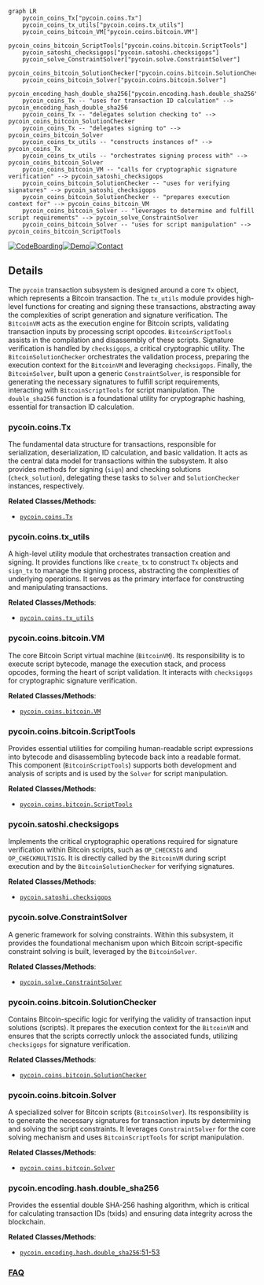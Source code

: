 ```mermaid
graph LR
    pycoin_coins_Tx["pycoin.coins.Tx"]
    pycoin_coins_tx_utils["pycoin.coins.tx_utils"]
    pycoin_coins_bitcoin_VM["pycoin.coins.bitcoin.VM"]
    pycoin_coins_bitcoin_ScriptTools["pycoin.coins.bitcoin.ScriptTools"]
    pycoin_satoshi_checksigops["pycoin.satoshi.checksigops"]
    pycoin_solve_ConstraintSolver["pycoin.solve.ConstraintSolver"]
    pycoin_coins_bitcoin_SolutionChecker["pycoin.coins.bitcoin.SolutionChecker"]
    pycoin_coins_bitcoin_Solver["pycoin.coins.bitcoin.Solver"]
    pycoin_encoding_hash_double_sha256["pycoin.encoding.hash.double_sha256"]
    pycoin_coins_Tx -- "uses for transaction ID calculation" --> pycoin_encoding_hash_double_sha256
    pycoin_coins_Tx -- "delegates solution checking to" --> pycoin_coins_bitcoin_SolutionChecker
    pycoin_coins_Tx -- "delegates signing to" --> pycoin_coins_bitcoin_Solver
    pycoin_coins_tx_utils -- "constructs instances of" --> pycoin_coins_Tx
    pycoin_coins_tx_utils -- "orchestrates signing process with" --> pycoin_coins_bitcoin_Solver
    pycoin_coins_bitcoin_VM -- "calls for cryptographic signature verification" --> pycoin_satoshi_checksigops
    pycoin_coins_bitcoin_SolutionChecker -- "uses for verifying signatures" --> pycoin_satoshi_checksigops
    pycoin_coins_bitcoin_SolutionChecker -- "prepares execution context for" --> pycoin_coins_bitcoin_VM
    pycoin_coins_bitcoin_Solver -- "leverages to determine and fulfill script requirements" --> pycoin_solve_ConstraintSolver
    pycoin_coins_bitcoin_Solver -- "uses for script manipulation" --> pycoin_coins_bitcoin_ScriptTools
```

[![CodeBoarding](https://img.shields.io/badge/Generated%20by-CodeBoarding-9cf?style=flat-square)](https://github.com/CodeBoarding/GeneratedOnBoardings)[![Demo](https://img.shields.io/badge/Try%20our-Demo-blue?style=flat-square)](https://www.codeboarding.org/demo)[![Contact](https://img.shields.io/badge/Contact%20us%20-%20contact@codeboarding.org-lightgrey?style=flat-square)](mailto:contact@codeboarding.org)

## Details

The `pycoin` transaction subsystem is designed around a core `Tx` object, which represents a Bitcoin transaction. The `tx_utils` module provides high-level functions for creating and signing these transactions, abstracting away the complexities of script generation and signature verification. The `BitcoinVM` acts as the execution engine for Bitcoin scripts, validating transaction inputs by processing script opcodes. `BitcoinScriptTools` assists in the compilation and disassembly of these scripts. Signature verification is handled by `checksigops`, a critical cryptographic utility. The `BitcoinSolutionChecker` orchestrates the validation process, preparing the execution context for the `BitcoinVM` and leveraging `checksigops`. Finally, the `BitcoinSolver`, built upon a generic `ConstraintSolver`, is responsible for generating the necessary signatures to fulfill script requirements, interacting with `BitcoinScriptTools` for script manipulation. The `double_sha256` function is a foundational utility for cryptographic hashing, essential for transaction ID calculation.

### pycoin.coins.Tx
The fundamental data structure for transactions, responsible for serialization, deserialization, ID calculation, and basic validation. It acts as the central data model for transactions within the subsystem. It also provides methods for signing (`sign`) and checking solutions (`check_solution`), delegating these tasks to `Solver` and `SolutionChecker` instances, respectively.


**Related Classes/Methods**:

- <a href="https://github.com/richardkiss/pycoin/blob/main/pycoin/coins/Tx.py" target="_blank" rel="noopener noreferrer">`pycoin.coins.Tx`</a>


### pycoin.coins.tx_utils
A high-level utility module that orchestrates transaction creation and signing. It provides functions like `create_tx` to construct `Tx` objects and `sign_tx` to manage the signing process, abstracting the complexities of underlying operations. It serves as the primary interface for constructing and manipulating transactions.


**Related Classes/Methods**:

- <a href="https://github.com/richardkiss/pycoin/blob/main/pycoin/coins/tx_utils.py" target="_blank" rel="noopener noreferrer">`pycoin.coins.tx_utils`</a>


### pycoin.coins.bitcoin.VM
The core Bitcoin Script virtual machine (`BitcoinVM`). Its responsibility is to execute script bytecode, manage the execution stack, and process opcodes, forming the heart of script validation. It interacts with `checksigops` for cryptographic signature verification.


**Related Classes/Methods**:

- <a href="https://github.com/richardkiss/pycoin/blob/main/pycoin/coins/bitcoin/VM.py" target="_blank" rel="noopener noreferrer">`pycoin.coins.bitcoin.VM`</a>


### pycoin.coins.bitcoin.ScriptTools
Provides essential utilities for compiling human-readable script expressions into bytecode and disassembling bytecode back into a readable format. This component (`BitcoinScriptTools`) supports both development and analysis of scripts and is used by the `Solver` for script manipulation.


**Related Classes/Methods**:

- <a href="https://github.com/richardkiss/pycoin/blob/main/pycoin/coins/bitcoin/ScriptTools.py" target="_blank" rel="noopener noreferrer">`pycoin.coins.bitcoin.ScriptTools`</a>


### pycoin.satoshi.checksigops
Implements the critical cryptographic operations required for signature verification within Bitcoin scripts, such as `OP_CHECKSIG` and `OP_CHECKMULTISIG`. It is directly called by the `BitcoinVM` during script execution and by the `BitcoinSolutionChecker` for verifying signatures.


**Related Classes/Methods**:

- <a href="https://github.com/richardkiss/pycoin/blob/main/pycoin/satoshi/checksigops.py" target="_blank" rel="noopener noreferrer">`pycoin.satoshi.checksigops`</a>


### pycoin.solve.ConstraintSolver
A generic framework for solving constraints. Within this subsystem, it provides the foundational mechanism upon which Bitcoin script-specific constraint solving is built, leveraged by the `BitcoinSolver`.


**Related Classes/Methods**:

- <a href="https://github.com/richardkiss/pycoin/blob/main/pycoin/solve/ConstraintSolver.py" target="_blank" rel="noopener noreferrer">`pycoin.solve.ConstraintSolver`</a>


### pycoin.coins.bitcoin.SolutionChecker
Contains Bitcoin-specific logic for verifying the validity of transaction input solutions (scripts). It prepares the execution context for the `BitcoinVM` and ensures that the scripts correctly unlock the associated funds, utilizing `checksigops` for signature verification.


**Related Classes/Methods**:

- <a href="https://github.com/richardkiss/pycoin/blob/main/pycoin/coins/bitcoin/SolutionChecker.py" target="_blank" rel="noopener noreferrer">`pycoin.coins.bitcoin.SolutionChecker`</a>


### pycoin.coins.bitcoin.Solver
A specialized solver for Bitcoin scripts (`BitcoinSolver`). Its responsibility is to generate the necessary signatures for transaction inputs by determining and solving the script constraints. It leverages `ConstraintSolver` for the core solving mechanism and uses `BitcoinScriptTools` for script manipulation.


**Related Classes/Methods**:

- <a href="https://github.com/richardkiss/pycoin/blob/main/pycoin/coins/bitcoin/Solver.py" target="_blank" rel="noopener noreferrer">`pycoin.coins.bitcoin.Solver`</a>


### pycoin.encoding.hash.double_sha256
Provides the essential double SHA-256 hashing algorithm, which is critical for calculating transaction IDs (txids) and ensuring data integrity across the blockchain.


**Related Classes/Methods**:

- <a href="https://github.com/richardkiss/pycoin/blob/main/pycoin/encoding/hash.py#L51-L53" target="_blank" rel="noopener noreferrer">`pycoin.encoding.hash.double_sha256`:51-53</a>




### [FAQ](https://github.com/CodeBoarding/GeneratedOnBoardings/tree/main?tab=readme-ov-file#faq)